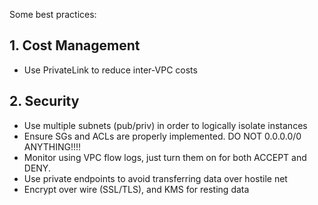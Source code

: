 Some best practices:

## 1. Cost Management
- Use PrivateLink to reduce inter-VPC costs

## 2. Security
- Use multiple subnets (pub/priv) in order to logically isolate instances
- Ensure SGs and ACLs are properly implemented. DO NOT 0.0.0.0/0 ANYTHING!!!!
- Monitor using VPC flow logs, just turn them on for both ACCEPT and DENY.
- Use private endpoints to avoid transferring data over hostile net
- Encrypt over wire (SSL/TLS), and KMS for resting data

